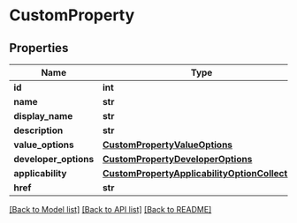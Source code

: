 # CustomProperty

## Properties
Name | Type | Description | Notes
------------ | ------------- | ------------- | -------------
**id** | **int** |  | [optional] 
**name** | **str** |  | [optional] 
**display_name** | **str** |  | [optional] 
**description** | **str** |  | [optional] 
**value_options** | [**CustomPropertyValueOptions**](CustomPropertyValueOptions.md) |  | [optional] 
**developer_options** | [**CustomPropertyDeveloperOptions**](CustomPropertyDeveloperOptions.md) |  | [optional] 
**applicability** | [**CustomPropertyApplicabilityOptionCollection**](CustomPropertyApplicabilityOptionCollection.md) |  | [optional] 
**href** | **str** |  | [optional] 

[[Back to Model list]](../README.md#documentation-for-models) [[Back to API list]](../README.md#documentation-for-api-endpoints) [[Back to README]](../README.md)


